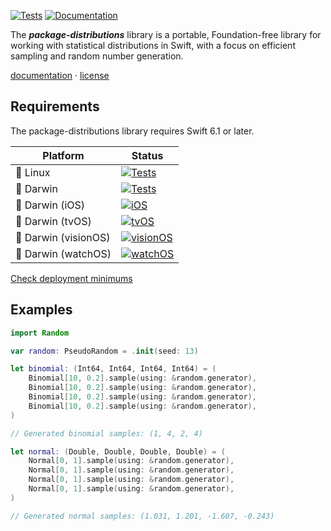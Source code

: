 [![Tests](https://github.com/ordo-one/package-distributions/actions/workflows/Tests.yml/badge.svg)](https://github.com/ordo-one/package-distributions/actions/workflows/Tests.yml)
[![Documentation](https://github.com/ordo-one/package-distributions/actions/workflows/Documentation.yml/badge.svg)](https://github.com/ordo-one/package-distributions/actions/workflows/Documentation.yml)

The ***package-distributions*** library is a portable, Foundation-free library for working with statistical distributions in Swift, with a focus on efficient sampling and random number generation.

[documentation](https://swiftinit.org/docs/package-distributions) ·
[license](LICENSE)


## Requirements

The package-distributions library requires Swift 6.1 or later.


| Platform | Status |
| -------- | ------ |
| 🐧 Linux | [![Tests](https://github.com/ordo-one/package-distributions/actions/workflows/Tests.yml/badge.svg)](https://github.com/ordo-one/package-distributions/actions/workflows/Tests.yml) |
| 🍏 Darwin | [![Tests](https://github.com/ordo-one/package-distributions/actions/workflows/Tests.yml/badge.svg)](https://github.com/ordo-one/package-distributions/actions/workflows/Tests.yml) |
| 🍏 Darwin (iOS) | [![iOS](https://github.com/ordo-one/package-distributions/actions/workflows/iOS.yml/badge.svg)](https://github.com/ordo-one/package-distributions/actions/workflows/iOS.yml) |
| 🍏 Darwin (tvOS) | [![tvOS](https://github.com/ordo-one/package-distributions/actions/workflows/tvOS.yml/badge.svg)](https://github.com/ordo-one/package-distributions/actions/workflows/tvOS.yml) |
| 🍏 Darwin (visionOS) | [![visionOS](https://github.com/ordo-one/package-distributions/actions/workflows/visionOS.yml/badge.svg)](https://github.com/ordo-one/package-distributions/actions/workflows/visionOS.yml) |
| 🍏 Darwin (watchOS) | [![watchOS](https://github.com/ordo-one/package-distributions/actions/workflows/watchOS.yml/badge.svg)](https://github.com/ordo-one/package-distributions/actions/workflows/watchOS.yml) |


[Check deployment minimums](https://swiftinit.org/docs/package-distributions#ss:platform-requirements)


## Examples

```swift
import Random

var random: PseudoRandom = .init(seed: 13)

let binomial: (Int64, Int64, Int64, Int64) = (
    Binomial[10, 0.2].sample(using: &random.generator),
    Binomial[10, 0.2].sample(using: &random.generator),
    Binomial[10, 0.2].sample(using: &random.generator),
    Binomial[10, 0.2].sample(using: &random.generator),
)

// Generated binomial samples: (1, 4, 2, 4)

let normal: (Double, Double, Double, Double) = (
    Normal[0, 1].sample(using: &random.generator),
    Normal[0, 1].sample(using: &random.generator),
    Normal[0, 1].sample(using: &random.generator),
    Normal[0, 1].sample(using: &random.generator),
)

// Generated normal samples: (1.031, 1.201, -1.607, -0.243)
```
